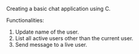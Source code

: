 Creating a basic chat application using C.

Functionalities:
1. Update name of the user.
2. List all active users other than the current user.
3. Send message to a live user.
